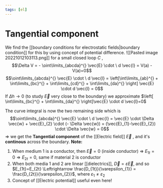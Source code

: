 ```yaml
---
tags: [el]
---
```

# Tangential component
We find the [[boundary conditions for electrostatic fields|boundary condition]] for this by using concept of potential difference.
![[Pasted image 20221012103113.png]]
for a small closed loop $C$ , $$\Delta V = - \oint\limits_{abcda}^{} \vec{E} \cdot \ d \vec{l} = V(a) - V(a)=0$$
$$\oint\limits_{abcda}^{} \vec{E} \cdot \ d \vec{l} = \left[\int\limits_{ab}^{}  + \int\limits_{bc}^{}   + \int\limits_{cd}^{} + \int\limits_{da}^{}   \right] \vec{E} \cdot d \vec{l} = 0$$
If $\Delta h \rightarrow 0$ (to study $\vec{E}$ very close to the boundary) we approximate $\left[ \int\limits_{bc}^{} + \int\limits_{da}^{} \right]\vec{E} \cdot d \vec{l}=0$

The curve integral is now the two remaining side which is $$\oint\limits_{abcda}^{} \vec{E} \cdot \ d \vec{l} = \vec{E} \cdot \Delta \vec{w} + \vec{E}_{2} \cdot (- \Delta \vec{w}) = (\vec{E}_{1}-\vec{E}_{2}) \cdot \Delta \vec{w} = 0$$
$\Rightarrow$ we get the **Tangential component** of the [[Electric field]] $\vec{E}$ , and it's **continous** across the boundary.
**Note:**
1) When medium 1 is a conductor, then $\vec{E}=0$ (inside conductor) $\Rightarrow$ $E_{1t} = 0 \Rightarrow E_{2t}=0$, same if material 2 is conductor
2) When both media 1 and 2 are linear [[dielectrics]], $\vec{D} = \varepsilon \vec{E}$, and so $E_{1t}=E_{2t} \Leftrightarrow \frac{D_{1t}}{\varepsilon_{1}} = \frac{D_{2t}}{\varepsilon_{2}}$, where $\varepsilon_{1} \neq \varepsilon_{2}$
3) Concept of [[Electric potential]] useful even here!